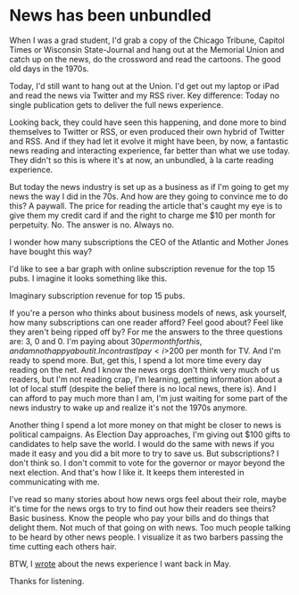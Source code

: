 # News has been unbundled
When I was a grad student, I'd grab a copy of the Chicago Tribune, Capitol Times or Wisconsin State-Journal and hang out at the Memorial Union and catch up on the news, do the crossword and read the cartoons. The good old days in the 1970s. 

Today, I'd still want to hang out at the Union. I'd get out my laptop or iPad and read the news via Twitter and my RSS river. Key difference: Today  no single publication gets to deliver the full news experience. 

Looking back, they could have seen this happening, and done more to bind themselves to Twitter or RSS, or even produced their own hybrid of Twitter and RSS. And if they had let it evolve it might have been, by now, a fantastic news reading and interacting experience, far better than what we use today. They didn't so this is where it's at now, an unbundled, à la carte reading experience. 

But today the news industry is set up as a business as if I'm going to get my news the way I did in the 70s. And how are they going to convince me to do this? A paywall. The price for reading the article that's caught my eye is to give them my credit card if and the right to charge me $10 per month for perpetuity. No. The answer is no. Always no. 

I wonder how many subscriptions the CEO of the Atlantic and Mother Jones have bought this way? 

I'd like to see a bar graph with online subscription revenue for the top 15 pubs. I imagine it looks something like this. 

Imaginary subscription revenue for top 15 pubs. 

If you're a person who thinks about business models of news, ask yourself, how many subscriptions can one reader afford? Feel good about? Feel like they aren't being ripped off by? For me the answers to the three questions are: 3, 0 and 0. I'm paying about $30 per month for this, and am not happy about it. In contrast I pay <i>$200</i> per month for TV. And I'm ready to spend more. But, get this, I spend a lot more time every day reading on the net. And I know the news orgs don't think very much of us readers, but I'm not reading crap, I'm learning, getting information about a lot of local stuff (despite the belief there is no local news, there is). And I can afford to pay much more than I am, I'm just waiting for some part of the news industry to wake up and realize it's not the 1970s anymore. 

Another thing I spend a lot more money on that might be closer to news is political campaigns. As Election Day approaches, I'm giving out $100 gifts to candidates to help save the world. I would do the same with news if you made it easy and you did a bit more to try to save us. But subscriptions? I don't think so. I don't commit to vote for the governor or mayor beyond the next election. And that's how I like it. It keeps them interested in communicating with me. 

I've read so many stories about how news orgs feel about their role, maybe it's time for the news orgs to try to find out how their readers see theirs? Basic business. Know the people who pay your bills and do things that delight them. Not much of that going on with news. Too much people talking to be heard by other news people. I visualize it as two barbers passing the time cutting each others hair. 

BTW, I <a href="http://scripting.com/2020/05/29.html#a135626">wrote</a> about the news experience I want back in May.  

Thanks for listening. 

